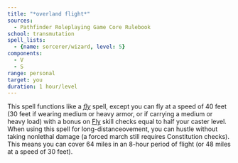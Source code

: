 ```yaml
---
title: "*overland flight*"
sources:
  - Pathfinder Roleplaying Game Core Rulebook
school: transmutation
spell_lists:
  - {name: sorcerer/wizard, level: 5}
components:
  - V
  - S
range: personal
target: you
duration: 1 hour/level
---
```


This spell functions like a [*fly*](/spells/fly/) spell, except you can fly at a speed of 40 feet (30 feet if wearing medium or heavy armor, or if carrying a medium or heavy load) with a bonus on [Fly](/skills/fly/) skill checks equal
to half your caster level. When using this spell for long-distanceovement, you can hustle without taking nonlethal damage (a forced march still requires Constitution checks). This means you can cover 64 miles in an 8-hour period of flight (or 48 miles at a speed of 30 feet).

